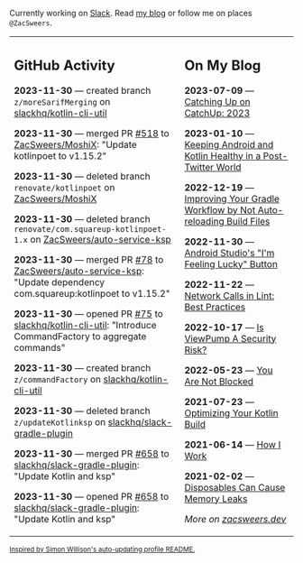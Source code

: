 Currently working on [Slack](https://slack.com/). Read [my blog](https://zacsweers.dev/) or follow me on places `@ZacSweers`.

<table><tr><td valign="top" width="60%">

## GitHub Activity
<!-- githubActivity starts -->
**2023-11-30** — created branch `z/moreSarifMerging` on [slackhq/kotlin-cli-util](https://github.com/slackhq/kotlin-cli-util)

**2023-11-30** — merged PR [#518](https://github.com/ZacSweers/MoshiX/pull/518) to [ZacSweers/MoshiX](https://github.com/ZacSweers/MoshiX): "Update kotlinpoet to v1.15.2"

**2023-11-30** — deleted branch `renovate/kotlinpoet` on [ZacSweers/MoshiX](https://github.com/ZacSweers/MoshiX)

**2023-11-30** — deleted branch `renovate/com.squareup-kotlinpoet-1.x` on [ZacSweers/auto-service-ksp](https://github.com/ZacSweers/auto-service-ksp)

**2023-11-30** — merged PR [#78](https://github.com/ZacSweers/auto-service-ksp/pull/78) to [ZacSweers/auto-service-ksp](https://github.com/ZacSweers/auto-service-ksp): "Update dependency com.squareup:kotlinpoet to v1.15.2"

**2023-11-30** — opened PR [#75](https://github.com/slackhq/kotlin-cli-util/pull/75) to [slackhq/kotlin-cli-util](https://github.com/slackhq/kotlin-cli-util): "Introduce CommandFactory to aggregate commands"

**2023-11-30** — created branch `z/commandFactory` on [slackhq/kotlin-cli-util](https://github.com/slackhq/kotlin-cli-util)

**2023-11-30** — deleted branch `z/updateKotlinksp` on [slackhq/slack-gradle-plugin](https://github.com/slackhq/slack-gradle-plugin)

**2023-11-30** — merged PR [#658](https://github.com/slackhq/slack-gradle-plugin/pull/658) to [slackhq/slack-gradle-plugin](https://github.com/slackhq/slack-gradle-plugin): "Update Kotlin and ksp"

**2023-11-30** — opened PR [#658](https://github.com/slackhq/slack-gradle-plugin/pull/658) to [slackhq/slack-gradle-plugin](https://github.com/slackhq/slack-gradle-plugin): "Update Kotlin and ksp"
<!-- githubActivity ends -->
</td><td valign="top" width="40%">

## On My Blog
<!-- blog starts -->
**2023-07-09** — [Catching Up on CatchUp: 2023](https://www.zacsweers.dev/catching-up-on-catchup-2023/)

**2023-01-10** — [Keeping Android and Kotlin Healthy in a Post-Twitter World](https://www.zacsweers.dev/keeping-android-healthy/)

**2022-12-19** — [Improving Your Gradle Workflow by Not Auto-reloading Build Files](https://www.zacsweers.dev/improving-your-workflow-by-not-auto-reloading-build-files/)

**2022-11-30** — [Android Studio's "I'm Feeling Lucky" Button](https://www.zacsweers.dev/android-studios-im-feeling-lucky-button/)

**2022-11-22** — [Network Calls in Lint: Best Practices](https://www.zacsweers.dev/network-calls-in-lint-best-practices/)

**2022-10-17** — [Is ViewPump A Security Risk?](https://www.zacsweers.dev/is-viewpump-a-security-risk/)

**2022-05-23** — [You Are Not Blocked](https://www.zacsweers.dev/you-are-not-blocked/)

**2021-07-23** — [Optimizing Your Kotlin Build](https://www.zacsweers.dev/optimizing-your-kotlin-build/)

**2021-06-14** — [How I Work](https://www.zacsweers.dev/how-i-work/)

**2021-02-02** — [Disposables Can Cause Memory Leaks](https://www.zacsweers.dev/disposables-can-cause-memory-leaks/)
<!-- blog ends -->
_More on [zacsweers.dev](https://zacsweers.dev/)_
</td></tr></table>

<sub><a href="https://simonwillison.net/2020/Jul/10/self-updating-profile-readme/">Inspired by Simon Willison's auto-updating profile README.</a></sub>